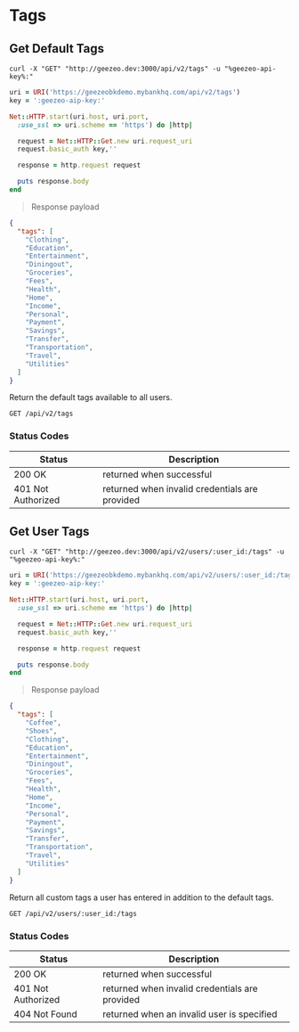 # Tags

## Get Default Tags

```shell
curl -X "GET" "http://geezeo.dev:3000/api/v2/tags" -u "%geezeo-api-key%:"
```

```ruby
uri = URI('https://geezeobkdemo.mybankhq.com/api/v2/tags')
key = ':geezeo-aip-key:'

Net::HTTP.start(uri.host, uri.port,
  :use_ssl => uri.scheme == 'https') do |http|

  request = Net::HTTP::Get.new uri.request_uri
  request.basic_auth key,''

  response = http.request request

  puts response.body
end
```

> Response payload

```json
{
  "tags": [
    "Clothing",
    "Education",
    "Entertainment",
    "Diningout",
    "Groceries",
    "Fees",
    "Health",
    "Home",
    "Income",
    "Personal",
    "Payment",
    "Savings",
    "Transfer",
    "Transportation",
    "Travel",
    "Utilities"
  ]
}
```

Return the default tags available to all users.

`GET /api/v2/tags`


### Status Codes

| Status | Description |
|--------|-------------|
| 200 OK | returned when successful |
| 401 Not Authorized | returned when invalid credentials are provided |


## Get User Tags

```shell
curl -X "GET" "http://geezeo.dev:3000/api/v2/users/:user_id:/tags" -u "%geezeo-api-key%:"
```

```ruby
uri = URI('https://geezeobkdemo.mybankhq.com/api/v2/users/:user_id:/tags')
key = ':geezeo-aip-key:'

Net::HTTP.start(uri.host, uri.port,
  :use_ssl => uri.scheme == 'https') do |http|

  request = Net::HTTP::Get.new uri.request_uri
  request.basic_auth key,''

  response = http.request request

  puts response.body
end
```


> Response payload

```json
{
  "tags": [
    "Coffee",
    "Shoes",
    "Clothing",
    "Education",
    "Entertainment",
    "Diningout",
    "Groceries",
    "Fees",
    "Health",
    "Home",
    "Income",
    "Personal",
    "Payment",
    "Savings",
    "Transfer",
    "Transportation",
    "Travel",
    "Utilities"
  ]
}
```

Return all custom tags a user has entered in addition to the default tags.

`GET /api/v2/users/:user_id:/tags`


### Status Codes

| Status | Description |
|--------|-------------|
| 200 OK | returned when successful |
| 401 Not Authorized | returned when invalid credentials are provided |
| 404 Not Found | returned when an invalid user is specified |
